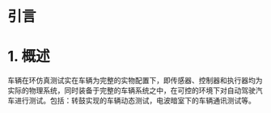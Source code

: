 # 引言

# 1. 概述

车辆在环仿真测试实在车辆为完整的实物配置下，即传感器、控制器和执行器均为实际的物理系统，同时装备于完整的车辆系统之中，在可控的环境下对自动驾驶汽车进行测试。包括：转鼓实现的车辆动态测试，电波暗室下的车辆通讯测试等。